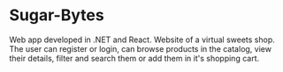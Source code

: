 # Sugar-Bytes
Web app developed in .NET and React. Website of a virtual sweets shop. 
The user can register or login, can browse products in the catalog, view their details, filter and search them or add them in it's shopping cart. 
